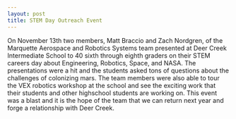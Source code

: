 ```yaml
---
layout: post
title: STEM Day Outreach Event
---
```


On November 13th two members, Matt Braccio and Zach Nordgren, of the Marquette Aerospace and Robotics Systems team presented at Deer Creek Intermediate School to 40 sixth through eighth graders on their STEM careers day about Engineering, Robotics, Space, and NASA. 
The presentations were a hit and the students asked tons of questions about the challenges of colonizing mars. The team members were also able to tour the VEX robotics workshop at the school and see the exciting work that their students and other highschool students are working on.
This event was a blast and it is the hope of the team that we can return next year and forge a relationship with Deer Creek.
